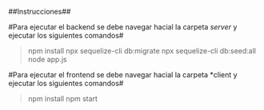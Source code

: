 ##Instrucciones##

#Para ejecutar el backend se debe navegar hacial la carpeta *server* y ejecutar los siguientes comandos#

> npm install
> npx sequelize-cli db:migrate
> npx sequelize-cli db:seed:all
> node app.js

#Para ejecutar el frontend se debe navegar hacial la carpeta *client y ejecutar los siguientes comandos#

> npm install
> npm start

